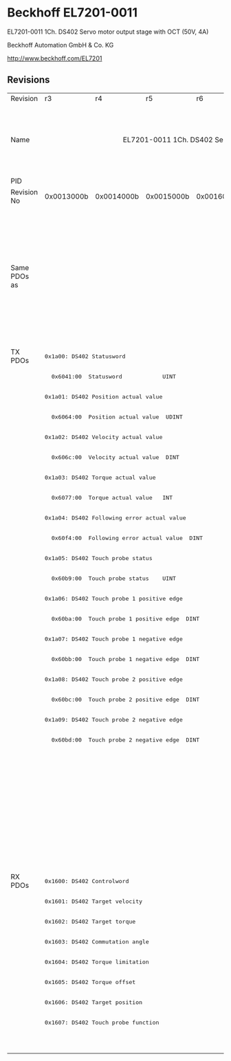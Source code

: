 # Beckhoff EL7201-0011

EL7201-0011 1Ch. DS402 Servo motor output stage with OCT (50V, 4A)

Beckhoff Automation GmbH & Co. KG

http://www.beckhoff.com/EL7201

## Revisions
<table>
<tr >
<td>Revision</td>
<td>r3</td>
<td>r4</td>
<td>r5</td>
<td>r6</td>
<td>r7</td>
<td>r8</td>
<td>r9</td>
<td>r10</td>
<td>r11</td>
<td>r12</td>
<td>r13</td>
<td>r14</td>
<td>r15</td>
<td>r16</td>
</tr>
<tr >
<td>Name</td>
<td colspan=8 align="center">EL7201-0011 1Ch. DS402 Servo motor output stage with OCT (50V, 4A)</td>
<td>EL7201-0011 1Ch. DS402 Servo motor output stage with OCT (50V, 2.8A RMS)</td>
<td>EL7201-0011 1Ch. DS402 Servo motor output stage with OCT (50V, 4A)</td>
<td colspan=4 align="center">EL7201-0011 1Ch. DS402 Servo motor output stage with OCT (50V, 2.8A RMS)</td>
</tr>
<tr >
<td>PID</td>
<td colspan=14 align="center">0x1c213052</td>
</tr>
<tr >
<td>Revision No</td>
<td>0x0013000b</td>
<td>0x0014000b</td>
<td>0x0015000b</td>
<td>0x0016000b</td>
<td>0x0017000b</td>
<td>0x0018000b</td>
<td>0x0019000b</td>
<td>0x001a000b</td>
<td>0x001b000b</td>
<td>0x001c000b</td>
<td>0x001d000b</td>
<td>0x001e000b</td>
<td>0x001f000b</td>
<td>0x0020000b</td>
</tr>
<tr >
<td>Same PDOs as</td>
<td colspan=4 align="center"></td>
<td><a href="EL7211-0011">EL7211-0011 r7</a></td>
<td><a href="EL7211-0011">EL7211-0011 r8</a></td>
<td colspan=2 align="center"><a href="EJ7211-0011">EJ7211-0011 r10</a><br/><a href="EL7201-9015">EL7201-9015 r10</a><br/><a href="EL7211-0011">EL7211-0011 r10</a><br/><a href="EL7211-0011">EL7211-0011 r9</a><br/><a href="EL7211-9015">EL7211-9015 r10</a></td>
<td colspan=3 align="center"><a href="EJ7211-0011">EJ7211-0011 r11</a><br/><a href="EJ7211-0011">EJ7211-0011 r12</a><br/><a href="EJ7211-0011">EJ7211-0011 r13</a><br/><a href="EJ7211-9415">EJ7211-9415 r13</a><br/><a href="EL7201-9015">EL7201-9015 r11</a><br/><a href="EL7201-9015">EL7201-9015 r12</a><br/><a href="EL7201-9015">EL7201-9015 r13</a><br/><a href="EL7211-0011">EL7211-0011 r11</a><br/><a href="EL7211-0011">EL7211-0011 r12</a><br/><a href="EL7211-0011">EL7211-0011 r13</a><br/><a href="EL7211-9015">EL7211-9015 r11</a><br/><a href="EL7211-9015">EL7211-9015 r12</a><br/><a href="EL7211-9015">EL7211-9015 r13</a><br/><a href="EL7221-9015">EL7221-9015 r12</a><br/><a href="EL7221-9015">EL7221-9015 r13</a><br/><a href="EP7211-0035">EP7211-0035 r13</a></td>
<td colspan=2 align="center"><a href="EJ7211-0011">EJ7211-0011 r14</a><br/><a href="EJ7211-0011">EJ7211-0011 r15</a><br/><a href="EJ7211-9415">EJ7211-9415 r14</a><br/><a href="EJ7211-9415">EJ7211-9415 r15</a><br/><a href="EL7201-9015">EL7201-9015 r14</a><br/><a href="EL7201-9015">EL7201-9015 r15</a><br/><a href="EL7211-0011">EL7211-0011 r14</a><br/><a href="EL7211-0011">EL7211-0011 r15</a><br/><a href="EL7211-9015">EL7211-9015 r14</a><br/><a href="EL7211-9015">EL7211-9015 r15</a><br/><a href="EL7221-9015">EL7221-9015 r14</a><br/><a href="EL7221-9015">EL7221-9015 r15</a><br/><a href="EP7211-0035">EP7211-0035 r14</a><br/><a href="EP7211-0035">EP7211-0035 r15</a></td>
<td><a href="EJ7211-0011">EJ7211-0011 r16</a><br/><a href="EJ7211-9415">EJ7211-9415 r16</a><br/><a href="EL7201-9015">EL7201-9015 r16</a><br/><a href="EL7211-0011">EL7211-0011 r16</a><br/><a href="EL7211-9015">EL7211-9015 r16</a><br/><a href="EL7221-9015">EL7221-9015 r16</a><br/><a href="EP7211-0035">EP7211-0035 r16</a></td>
</tr>
<tr class="txpdo pdosection">
<td rowspan=26 valign=top>TX PDOs</td>
<td colspan=14 align="left"><pre>0x1a00: DS402 Statusword</pre></td>
<td></td>
</tr>
<tr class="txpdo">
<td colspan=14 align="left"><pre>  0x6041:00  Statusword            UINT</pre></td>
</tr>
<tr class="txpdo pdosection">
<td colspan=14 align="left"><pre>0x1a01: DS402 Position actual value</pre></td>
</tr>
<tr class="txpdo">
<td colspan=14 align="left"><pre>  0x6064:00  Position actual value  UDINT</pre></td>
</tr>
<tr class="txpdo pdosection">
<td colspan=14 align="left"><pre>0x1a02: DS402 Velocity actual value</pre></td>
</tr>
<tr class="txpdo">
<td colspan=14 align="left"><pre>  0x606c:00  Velocity actual value  DINT</pre></td>
</tr>
<tr class="txpdo pdosection">
<td colspan=14 align="left"><pre>0x1a03: DS402 Torque actual value</pre></td>
</tr>
<tr class="txpdo">
<td colspan=14 align="left"><pre>  0x6077:00  Torque actual value   INT</pre></td>
</tr>
<tr class="txpdo pdosection">
<td colspan=14 align="left"><pre>0x1a04: DS402 Following error actual value</pre></td>
</tr>
<tr class="txpdo">
<td colspan=14 align="left"><pre>  0x60f4:00  Following error actual value  DINT</pre></td>
</tr>
<tr class="txpdo pdosection">
<td colspan=14 align="left"><pre>0x1a05: DS402 Touch probe status</pre></td>
</tr>
<tr class="txpdo">
<td colspan=14 align="left"><pre>  0x60b9:00  Touch probe status    UINT</pre></td>
</tr>
<tr class="txpdo pdosection">
<td colspan=14 align="left"><pre>0x1a06: DS402 Touch probe 1 positive edge</pre></td>
</tr>
<tr class="txpdo">
<td colspan=14 align="left"><pre>  0x60ba:00  Touch probe 1 positive edge  DINT</pre></td>
</tr>
<tr class="txpdo pdosection">
<td colspan=14 align="left"><pre>0x1a07: DS402 Touch probe 1 negative edge</pre></td>
</tr>
<tr class="txpdo">
<td colspan=14 align="left"><pre>  0x60bb:00  Touch probe 1 negative edge  DINT</pre></td>
</tr>
<tr class="txpdo pdosection">
<td colspan=14 align="left"><pre>0x1a08: DS402 Touch probe 2 positive edge</pre></td>
</tr>
<tr class="txpdo">
<td colspan=14 align="left"><pre>  0x60bc:00  Touch probe 2 positive edge  DINT</pre></td>
</tr>
<tr class="txpdo pdosection">
<td colspan=14 align="left"><pre>0x1a09: DS402 Touch probe 2 negative edge</pre></td>
</tr>
<tr class="txpdo">
<td colspan=14 align="left"><pre>  0x60bd:00  Touch probe 2 negative edge  DINT</pre></td>
</tr>
<tr class="txpdo pdosection">
<td colspan=5 align="left"></td>
<td colspan=9 align="left"><pre>0x1a0a: DS402 TxPDO Data Invalid</pre></td>
</tr>
<tr class="txpdo">
<td colspan=5 align="left"></td>
<td colspan=9 align="left"><pre>  0x603e:02  TxPDO Data invalid__Position actual value  BOOL</pre></td>
</tr>
<tr class="txpdo pdosection">
<td colspan=6 align="left"></td>
<td colspan=8 align="left"><pre>0x1a0b: DS402 Info data 1</pre></td>
</tr>
<tr class="txpdo pdosection">
<td colspan=6 align="left"></td>
<td colspan=8 align="left"><pre>0x1a0c: DS402 Info data 2</pre></td>
</tr>
<tr class="txpdo pdosection">
<td colspan=11 align="left"></td>
<td colspan=3 align="left"><pre>0x1a0e: DS402 Modes of operation display</pre></td>
</tr>
<tr class="txpdo">
<td colspan=11 align="left"></td>
<td colspan=3 align="left"><pre>  0x6061:00  Modes of operation display  USINT</pre></td>
</tr>
<tr class="rxpdo pdosection">
<td rowspan=9 valign=top>RX PDOs</td>
<td colspan=14 align="left"><pre>0x1600: DS402 Controlword</pre></td>
<td></td>
</tr>
<tr class="rxpdo pdosection">
<td colspan=14 align="left"><pre>0x1601: DS402 Target velocity</pre></td>
</tr>
<tr class="rxpdo pdosection">
<td colspan=14 align="left"><pre>0x1602: DS402 Target torque</pre></td>
</tr>
<tr class="rxpdo pdosection">
<td colspan=14 align="left"><pre>0x1603: DS402 Commutation angle</pre></td>
</tr>
<tr class="rxpdo pdosection">
<td colspan=14 align="left"><pre>0x1604: DS402 Torque limitation</pre></td>
</tr>
<tr class="rxpdo pdosection">
<td colspan=14 align="left"><pre>0x1605: DS402 Torque offset</pre></td>
</tr>
<tr class="rxpdo pdosection">
<td colspan=14 align="left"><pre>0x1606: DS402 Target position</pre></td>
</tr>
<tr class="rxpdo pdosection">
<td colspan=14 align="left"><pre>0x1607: DS402 Touch probe function</pre></td>
</tr>
<tr class="rxpdo pdosection">
<td colspan=11 align="left"></td>
<td colspan=3 align="left"><pre>0x1608: DS402 Modes of operation</pre></td>
</tr>
</table>
